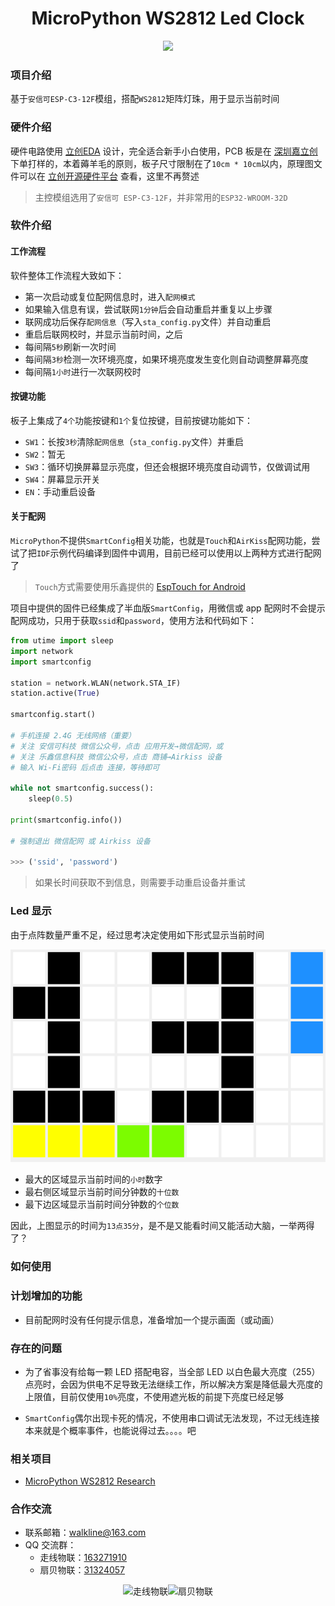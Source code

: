 <h1 align="center">MicroPython WS2812 Led Clock</h1>

<p align="center"><img src="https://img.shields.io/badge/Licence-MIT-green.svg?style=for-the-badge" /></p>

### 项目介绍

基于`安信可ESP-C3-12F`模组，搭配`WS2812`矩阵灯珠，用于显示当前时间

### 硬件介绍

硬件电路使用 [立创EDA](https://lceda.cn/) 设计，完全适合新手小白使用，PCB 板是在 [深圳嘉立创](https://www.jlc.com/) 下单打样的，本着薅羊毛的原则，板子尺寸限制在了`10cm * 10cm`以内，原理图文件可以在 [立创开源硬件平台](https://oshwhub.com/Walkline/kou-sou-dian-zhen-shi-zhong) 查看，这里不再赘述

> 主控模组选用了`安信可 ESP-C3-12F`，并非常用的`ESP32-WROOM-32D`

### 软件介绍

#### 工作流程

软件整体工作流程大致如下：

* 第一次启动或复位配网信息时，进入`配网模式`
* 如果输入信息有误，尝试联网`1分钟`后会自动重启并重复以上步骤
* 联网成功后保存`配网信息`（写入`sta_config.py`文件）并自动重启
* 重启后联网校时，并显示当前时间，之后
* 每间隔`5秒`刷新一次时间
* 每间隔`3秒`检测一次环境亮度，如果环境亮度发生变化则自动调整屏幕亮度
* 每间隔`1小时`进行一次联网校时

#### 按键功能

板子上集成了`4个`功能按键和`1个`复位按键，目前按键功能如下：

* `SW1`：长按`3秒`清除`配网信息`（`sta_config.py`文件）并重启
* `SW2`：暂无
* `SW3`：循环切换屏幕显示亮度，但还会根据环境亮度自动调节，仅做调试用
* `SW4`：屏幕显示开关
* `EN`：手动重启设备

#### 关于配网

`MicroPython`不提供`SmartConfig`相关功能，也就是`Touch`和`AirKiss`配网功能，尝试了把`IDF`示例代码编译到固件中调用，目前已经可以使用以上两种方式进行配网了

> `Touch`方式需要使用乐鑫提供的 [EspTouch for Android](https://github.com/EspressifApp/EsptouchForAndroid/releases)

项目中提供的固件已经集成了半血版`SmartConfig`，用微信或 app 配网时不会提示配网成功，只用于获取`ssid`和`password`，使用方法和代码如下：

```python
from utime import sleep
import network
import smartconfig

station = network.WLAN(network.STA_IF)
station.active(True)

smartconfig.start()

# 手机连接 2.4G 无线网络（重要）
# 关注 安信可科技 微信公众号，点击 应用开发→微信配网，或
# 关注 乐鑫信息科技 微信公众号，点击 商铺→Airkiss 设备
# 输入 Wi-Fi密码 后点击 连接，等待即可

while not smartconfig.success():
    sleep(0.5)

print(smartconfig.info())

# 强制退出 微信配网 或 Airkiss 设备

>>> ('ssid', 'password')
```

> 如果长时间获取不到信息，则需要手动重启设备并重试

### Led 显示

由于点阵数量严重不足，经过思考决定使用如下形式显示当前时间

![13点35分](./images/led_display.png)

* 最大的区域显示当前时间的`小时`数字
* 最右侧区域显示当前时间分钟数的`十位数`
* 最下边区域显示当前时间分钟数的`个位数`

因此，上图显示的时间为`13点35分`，是不是又能看时间又能活动大脑，一举两得了？

### 如何使用



### 计划增加的功能

* 目前配网时没有任何提示信息，准备增加一个提示画面（或动画）

### 存在的问题

* 为了省事没有给每一颗 LED 搭配电容，当全部 LED 以白色最大亮度（255）点亮时，会因为供电不足导致无法继续工作，所以解决方案是降低最大亮度的上限值，目前仅使用`10%`亮度，不使用遮光板的前提下亮度已经足够

* `SmartConfig`偶尔出现卡死的情况，不使用串口调试无法发现，不过无线连接本来就是个概率事件，也能说得过去。。。。吧

### 相关项目

* [MicroPython WS2812 Research](https://gitee.com/walkline/micropython-ws2812-research)

### 合作交流

* 联系邮箱：<walkline@163.com>
* QQ 交流群：
	* 走线物联：[163271910](https://jq.qq.com/?_wv=1027&k=xtPoHgwL)
	* 扇贝物联：[31324057](https://jq.qq.com/?_wv=1027&k=yp4FrpWh)

<p align="center"><img src="https://gitee.com/walkline/WeatherStation/raw/docs/images/qrcode_walkline.png" width="300px" alt="走线物联"><img src="https://gitee.com/walkline/WeatherStation/raw/docs/images/qrcode_bigiot.png" width="300px" alt="扇贝物联"></p>
